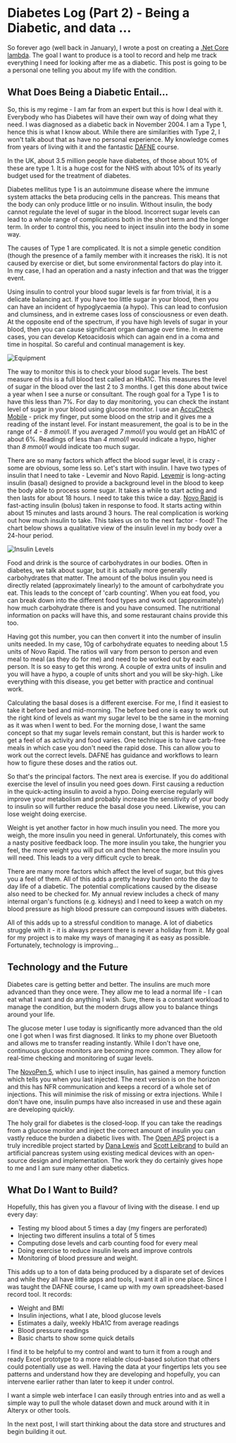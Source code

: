 # Diabetes Log (Part 2) - Being a Diabetic, and data ...

So forever ago (well back in January), I wrote a post on creating a [.Net Core lambda](https://jdunkerley.co.uk/2019/01/08/creating-a-simple-aws-lambda-in-c/). The goal I want to produce is a tool to record and help me track everything I need for looking after me as a diabetic. This post is going to be a personal one telling you about my life with the condition.

## What Does Being a Diabetic Entail...

So, this is my regime - I am far from an expert but this is how I deal with it. Everybody who has Diabetes will have their own way of doing what they need. I was diagnosed as a diabetic back in November 2004. I am a Type 1, hence this is what I know about. While there are similarities with Type 2, I won't talk about that as have no personal experience. My knowledge comes from years of living with it and the fantastic [DAFNE](http://www.dafne.uk.com/) course.

In the UK, about 3.5 million people have diabetes, of those about 10% of these are type 1. It is a huge cost for the NHS with about 10% of its yearly budget used for the treatment of diabetes.

Diabetes mellitus type 1 is an autoimmune disease where the immune system attacks the beta producing cells in the pancreas. This means that the body can only produce little or no insulin. Without insulin, the body cannot regulate the level of sugar in the blood. Incorrect sugar levels can lead to a whole range of complications both in the short term and the longer term. In order to control this, you need to inject insulin into the body in some way.

The causes of Type 1 are complicated. It is not a simple genetic condition (though the presence of a family member with it increases the risk). It is not caused by exercise or diet, but some environmental factors do play into it. In my case, I had an operation and a nasty infection and that was the trigger event.

Using insulin to control your blood sugar levels is far from trivial, it is a delicate balancing act. If you have too little sugar in your blood, then you can have an incident of hypoglycaemia (a hypo). This can lead to confusion and clumsiness, and in extreme cases loss of consciousness or even death. At the opposite end of the spectrum, if you have high levels of sugar in your blood, then you can cause significant organ damage over time. In extreme cases, you can develop Ketoacidosis which can again end in a coma and time in hospital. So careful and continual management is key.

![Equipment](assets/diabetes/equipment.jpg)

The way to monitor this is to check your blood sugar levels. The best measure of this is a full blood test called an HbA1C. This measures the level of sugar in the blood over the last 2 to 3 months. I get this done about twice a year when I see a nurse or consultant. The rough goal for a Type 1 is to have this less than 7%. For day to day monitoring, you can check the instant level of sugar in your blood using glucose monitor. I use an [AccuCheck Mobile](https://www.accu-chek.co.uk/blood-glucose-meters/mobile) - prick my finger, put some blood on the strip and it gives me a reading of the instant level. For instant measurement, the goal is to be in the range of *4 - 8 mmol/l*. If you averaged *7 mmol/l* you would get an HbA1C of about 6%. Readings of less than *4 mmol/l* would indicate a hypo, higher than *8 mmol/l* would indicate too much sugar.

There are so many factors which affect the blood sugar level, it is crazy - some are obvious, some less so. Let's start with insulin. I have two types of insulin that I need to take - Levemir and Novo Rapid. [Levemir](https://en.wikipedia.org/wiki/Insulin_detemir) is long-acting insulin (basal) designed to provide a background level in the blood to keep the body able to process some sugar. It takes a while to start acting and then lasts for about 18 hours. I need to take this twice a day. [Novo Rapid](https://en.wikipedia.org/wiki/Insulin_aspart) is fast-acting insulin (bolus) taken in response to food. It starts acting within about 15 minutes and lasts around 3 hours. The real complication is working out how much insulin to take. This takes us on to the next factor - food! The chart below shows a qualitative view of the insulin level in my body over a 24-hour period.

![Insulin Levels](assets/diabetes/insulin.jpg)

Food and drink is the source of carbohydrates in our bodies. Often in diabetes, we talk about sugar, but it is actually more generally carbohydrates that matter. The amount of the bolus insulin you need is directly related (approximately linearly) to the amount of carbohydrate you eat. This leads to the concept of 'carb counting'. When you eat food, you can break down into the different food types and work out (approximately) how much carbohydrate there is and you have consumed. The nutritional information on packs will have this, and some restaurant chains provide this too. 

Having got this number, you can then convert it into the number of insulin units needed. In my case, 10g of carbohydrate equates to needing about 1.5 units of Novo Rapid. The ratios will vary from person to person and even meal to meal (as they do for me) and need to be worked out by each person. It is so easy to get this wrong. A couple of extra units of insulin and you will have a hypo, a couple of units short and you will be sky-high. Like everything with this disease, you get better with practice and continual work. 

Calculating the basal doses is a different exercise. For me, I find it easiest to take it before bed and mid-morning. The before bed one is easy to work out the right kind of levels as want my sugar level to be the same in the morning as it was when I went to bed. For the morning dose, I want the same concept so that my sugar levels remain constant, but this is harder work to get a feel of as activity and food varies. One technique is to have carb-free meals in which case you don't need the rapid dose. This can allow you to work out the correct levels. DAFNE has guidance and workflows to learn how to figure these doses and the ratios out.

So that's the principal factors. The next area is exercise. If you do additional exercise the level of insulin you need goes down. First causing a reduction in the quick-acting insulin to avoid a hypo. Doing exercise regularly will improve your metabolism and probably increase the sensitivity of your body to insulin so will further reduce the basal dose you need. Likewise, you can lose weight doing exercise.

Weight is yet another factor in how much insulin you need. The more you weigh, the more insulin you need in general. Unfortunately, this comes with a nasty positive feedback loop. The more insulin you take, the hungrier you feel, the more weight you will put on and then hence the more insulin you will need. This leads to a very difficult cycle to break.

There are many more factors which affect the level of sugar, but this gives you a feel of them. All of this adds a pretty heavy burden onto the day to day life of a diabetic. The potential complications caused by the disease also need to be checked for. My annual review includes a check of many internal organ's functions (e.g. kidneys) and I need to keep a watch on my blood pressure as high blood pressure can compound issues with diabetes.

All of this adds up to a stressful condition to manage. A lot of diabetics struggle with it - it is always present there is never a holiday from it. My goal for my project is to make my ways of managing it as easy as possible. Fortunately, technology is improving...

## Technology and the Future

Diabetes care is getting better and better. The insulins are much more advanced than they once were. They allow me to lead a normal life - I can eat what I want and do anything I wish. Sure, there is a constant workload to manage the condition, but the modern drugs allow you to balance things around your life.

The glucose meter I use today is significantly more advanced than the old one I got when I was first diagnosed. It links to my phone over Bluetooth and allows me to transfer reading instantly. While I don't have one, continuous glucose monitors are becoming more common. They allow for real-time checking and monitoring of sugar levels. 

The [NovoPen 5](https://www.novonordisk.com/patients/diabetes-care/pens--needles-and-injection-support/NovoPen5.html), which I use to inject insulin, has gained a memory function which tells you when you last injected. The next version is on the horizon and this has NFR communication and keeps a record of a whole set of injections. This will minimise the risk of missing or extra injections. While I don't have one, insulin pumps have also increased in use and these again are developing quickly.

The holy grail for diabetes is the closed-loop. If you can take the readings from a glucose monitor and inject the correct amount of insulin you can vastly reduce the burden a diabetic lives with. The [Open APS](https://openaps.org/) project is a truly incredible project started by [Dana Lewis](http://twitter.com/danamlewis) and [Scott Leibrand](http://twitter.com/scottleibrand) to build an artificial pancreas system using existing medical devices with an open-source design and implementation. The work they do certainly gives hope to me and I am sure many other diabetics.

## What Do I Want to Build?

Hopefully, this has given you a flavour of living with the disease. I end up every day:

- Testing my blood about 5 times a day (my fingers are perforated)
- Injecting two different insulins a total of 5 times
- Computing dose levels and carb counting food for every meal
- Doing exercise to reduce insulin levels and improve controls
- Monitoring of blood pressure and weight. 

This adds up to a ton of data being produced by a disparate set of devices and while they all have little apps and tools, I want it all in one place. Since I was taught the DAFNE course, I came up with my own spreadsheet-based record tool. It records:

- Weight and BMI
- Insulin injections, what I ate, blood glucose levels
- Estimates a daily, weekly HbA1C from average readings
- Blood pressure readings
- Basic charts to show some quick details

I find it to be helpful to my control and want to turn it from a rough and ready Excel prototype to a more reliable cloud-based solution that others could potentially use as well. Having the data at your fingertips lets you see patterns and understand how they are developing and hopefully, you can intervene earlier rather than later to keep it under control.

I want a simple web interface I can easily through entries into and as well a simple way to pull the whole dataset down and muck around with it in Alteryx or other tools.

In the next post, I will start thinking about the data store and structures and begin building it out.